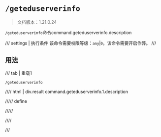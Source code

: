 # `/geteduserverinfo`

> 文档版本：1.21.0.24

`/geteduserverinfo`命令command.geteduserverinfo.description

/// settings | 执行条件
该命令需要权限等级：`any`|`0`。该命令需要开启作弊。
///

## 用法

/// tab | 重载1
```mcfunction
/geteduserverinfo
```

//// html | div.result
command.geteduserverinfo.1.description

///// define

/////

////

///
